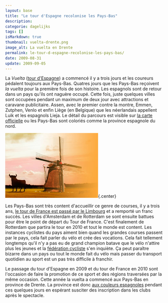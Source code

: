 ```yaml
---
layout: base
title: "Le tour d'Espagne recolonise les Pays-Bas"
description: 
categorie: dagelijks
tags: []
isMarkdown: true
thumbnail: vuelta-drente.png
image_alt: La vuelta en Drente
permalink: le-tour-d-espagne-recolonise-les-pays-bas/
date: 2009-08-31
update: 2009-09-05
---
```




La *Vuelta* ([tour d'Espagne](http://www.lavuelta.com/)) a commencé il y a trois jours et les coureurs pédalent toujours aux Pays-Bas. Quatres jours que les Pays-Bas reçoivent *la vuelta* pour la première fois de son histoire. Les espagnols sont de retour dans un pays qu'ils ont naguère occupé. Cette fois, juste quelques villes sont occupées pendant un maximum de deux jour avec attractions et caravane publicitaire. Assen, avec le premier contre la montre, Emmen, Zutphen, Venlo et enfin Liège (en Belgique) que les néerlandais appellent Luik et les espagnols Lieja. Le détail du parcours est visible sur [la carte officielle](http://www.lavuelta.com/09/imgrecorrido/mapa_peque.jpg) ou les Pays-Bas sont coloriés comme la province espagnole du nord.

![La vuelta en Drente](vuelta-drente.png){.center}

Les Pays-Bas sont très content d'accueillir ce genre de courses, il y a trois ans, [le tour de France est passé par le Limbourg](/etape-en-pays-bas) et a remporté un franc succès. Les villes d'Amsterdam et de Rotterdam se sont ensuite battues pour être le point de départ du Tour de France. C'est finalement de Rotterdam que partira le tour en 2010 et tout le monde est content.  Les instances cyclistes du pays aiment bien quand les grandes courses passent par le pays, cela fait parler du vélo et crée des vocations.  Cela fait tellement longtemps qu'il n'y a pas eu de grand champion batave que le vélo n'attire plus les jeunes et la [fédération cycliste](http://www.ntfu.nl/) s'en inquiète. Ça peut paraître bizarre dans un pays ou tout le monde fait du vélo mais passer du transport quotidien au sport est un pas très difficile à franchir. 

Le passage du tour d'Espagne en 2009 et du tour de France en 2010 sont l'occasion de faire la promotion de ce sport et des régions traversées par la même occasion. Cette année la vuelta a commencé aux Pays-Bas en province de Drente. La province est donc [aux couleurs espagnoles](http://www.vueltadrenthe.com/tableaux/index.php?pageId=1) pendant ces quelques jours en espérant susciter des inscription dans les clubs après le spectacle.

<!-- post notes:
http://hamperium.wordpress.com/ 
http://www.lavuelta.com/
http://www.flickr.com/photos/hamperium_espana/3870941527/in/pool-bicy
--->
